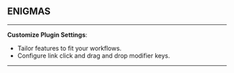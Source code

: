 

## ENIGMAS
----

**Customize Plugin Settings**:

- Tailor features to fit your workflows.
- Configure link click and drag and drop modifier keys.


---